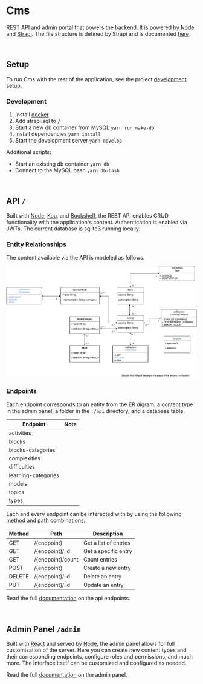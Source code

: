 # Cms

REST API and admin portal that powers the backend. It is powered by [Node](https://nodejs.org/en/) and [Strapi](https://strapi.io/documentation/3.0.0-beta.x/getting-started/introduction.html). The file structure is defined by Strapi and is documented [here](https://strapi.io/documentation/3.0.0-beta.x/concepts/file-structure.html#files-structure).

<br/>

## Setup

To run Cms with the rest of the application, see the project [development](#development) setup.

### Development

1. Install [docker](https://docs.docker.com/get-docker/)
2. Add strapi.sql to `/`
3. Start a new db container from MySQL `yarn run make-db`
4. Install dependencies `yarn install`
5. Start the development server `yarn develop`

Additional scripts:

* Start an existing db container `yarn db`
* Connect to the MySQL bash `yarn db-bash`

<br/>

## API `/`

Built with [Node](https://nodejs.org/en/), [Koa](https://github.com/koajs/koa#readme), and [Bookshelf](https://bookshelfjs.org/), the REST API enables CRUD functionality with the application's content. Authentication is enabled via JWTs. The current database is sqlite3 running locally.

### Entity Relationships

The content available via the API is modeled as follows. 

![ER Digram](er_diagram.png)

### Endpoints

Each endpoint corresponds to an entity from the ER digram, a content type in the admin panel, a folder in the `./api` directory, and a database table. 

| Endpoint            | Note |
| ------------------- | ---- |
| activities          |      |
| blocks              |      |
| blocks-categories   |      |
| complexities        |      |
| difficulties        |      |
| learning-categories |      |
| models              |      |
| topics              |      |
| types               |      |

Each and every endpoint can be interacted with by using the following method and path combinations. 

| Method | Path              | Description           |
| ------ | ----------------- | --------------------- |
| GET    | /{endpoint}       | Get a list of entries |
| GET    | /{endpoint}/:id   | Get a specific entry  |
| GET    | /{endpoint}/count | Count entries         |
| POST   | /{endpoint}       | Create a new entry    |
| DELETE | /{endpoint}/:id   | Delete an entry       |
| PUT    | /{endpoint}/:id   | Update an entry       |

Read the full [documentation](https://strapi.io/documentation/3.0.0-beta.x/content-api/api-endpoints.html#api-endpoints) on the api endpoints.

<br/>

## Admin Panel `/admin`

Built with [React](https://reactjs.org/) and served by [Node](https://nodejs.org/en/), the admin panel allows for full customization of the server. Here you can create new content types and their corresponding endpoints, configure roles and permissions, and much more. The interface itself can be customized and configured as needed.

Read the full [documentation](https://strapi.io/documentation/3.0.0-beta.x/admin-panel/customization.html) on the admin panel.